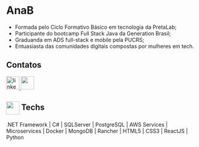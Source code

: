 # AnaB

- Formada pelo Ciclo Formativo Básico em tecnologia da PretaLab;
- Participante do bootcamp Full Stack Java da Generation Brasil;
- Graduanda em ADS full-stack e mobile pela PUCRS;
- Entuasiasta das comunidades digitais compostas por mulheres em tech.

## Contatos
<a href="https://www.linkedin.com/in/anabsantoss/" target="_blank">
<img src="https://img.shields.io/static/v1?message=LinkedIn&logo=linkedin&label=&color=0077B5&logoColor=white&labelColor=&style=for-the-badge" height="35" alt="linkedin logo" />
<a href = "mailto:anabia200113@gmail.com"><img src="https://img.shields.io/badge/-Gmail-%23333?style=for-the-badge&logo=gmail&logoColor=white" target="_blank" height="35"></a>

## <img align="center" src="https://media2.giphy.com/media/QssGEmpkyEOhBCb7e1/giphy.gif?cid=ecf05e47a0n3gi1bfqntqmob8g9aid1oyj2wr3ds3mg700bl&rid=giphy.gif" width ="35"/> Techs
.NET Framework | C# | SQLServer | PostgreSQL | AWS Services | Microservices | Docker | MongoDB | Rancher | HTML5 | CSS3 | ReactJS | Python
